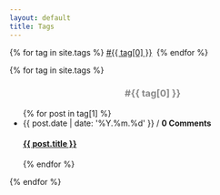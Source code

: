 ```yaml
---
layout: default
title: Tags
---
```

<div class="home" id="home">
  {% for tag in site.tags %}
    <a href="#{{ tag[0] }}">#{{ tag[0] }}</a>&nbsp;
  {% endfor %}
  
  {% for tag in site.tags %}
  <h3 style="
      color: #888;
      text-align: center;
  " class="posts" id="{{ tag[0] }}">#{{ tag[0] }}</h3>
  <ul class="posts noList">
    {% for post in tag[1] %}
    <li>
        <span class="date">
          {{ post.date | date: '%Y.%m.%d' }} /
          <strong class="disqus-comment-count" data-disqus-identifier="{{post.id}}">0 Comments</strong>
        </span>
        <h4><a class="post-link" href="{{ post.url | prepend: site.baseurl }}">{{ post.title }}</a></h3>
    </li>
    {% endfor %}
  </ul>
  {% endfor %}
</div>